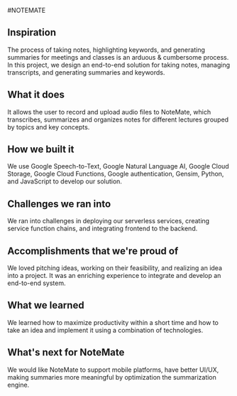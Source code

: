 #NOTEMATE
## Inspiration
The process of taking notes, highlighting keywords, and generating summaries for meetings and classes is an arduous & cumbersome process. In this project, we design an end-to-end solution for taking notes, managing transcripts, and generating summaries and keywords.

## What it does
It allows the user to record and upload audio files to NoteMate, which transcribes, summarizes and organizes notes for different lectures grouped by topics and key concepts.

## How we built it
We use Google Speech-to-Text, Google Natural Language AI, Google Cloud Storage, Google Cloud Functions, Google authentication, Gensim, Python, and JavaScript to develop our solution.

## Challenges we ran into
We ran into challenges in deploying our serverless services, creating service function chains, and integrating frontend to the backend. 

## Accomplishments that we're proud of
We loved pitching ideas, working on their feasibility, and realizing an idea into a project. It was an enriching experience to integrate and develop an end-to-end system.

## What we learned
We learned how to maximize productivity within a short time and how to take an idea and implement it using a combination of technologies.

## What's next for NoteMate
We would like NoteMate to support mobile platforms, have better UI/UX, making summaries more meaningful by optimization the summarization engine.
